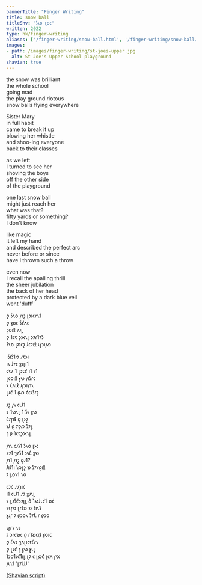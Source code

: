 ```yaml
---
bannerTitle: "Finger Writing" 
title: snow ball
titleShv: "𐑕𐑯𐑴 𐑚𐑹𐑤"
written: 2022
type: hk/finger-writing
aliases: ['/finger-writing/snow-ball.html', '/finger-writing/snow-ball/']
images:
- path: /images/finger-writing/st-joes-upper.jpg 
  alt: St Joe's Upper School playground
shavian: true
---
```


<div class="latin">

the snow was brilliant  
the whole school  
going mad  
the play ground riotous  
snow balls flying everywhere  


Sister Mary  
in full habit  
came to break it up  
blowing her whistle  
and shoo-ing everyone  
back to their classes  


as we left  
I turned to see her  
shoving the boys   
off the other side  
of the playground  

  
one last snow ball  
might just reach her  
what was that?  
fifty yards or something?  
I don't know  

  
like magic  
it left my hand  
and described the perfect arc  
never before or since  
have i thrown such a throw  

  
even now  
I recall the apalling thrill  
the sheer jubilation  
the back of her head  
protected by a dark blue veil  
went 'dufff'

</div>

<div class="shavian">

𐑞 𐑕𐑯𐑴 𐑢𐑪𐑟 𐑚𐑮𐑦𐑤𐑾𐑯𐑑  
𐑞 𐑣𐑴𐑤 𐑕𐑒𐑵𐑤  
𐑜𐑴𐑦𐑙 𐑥𐑨𐑛  
𐑞 𐑐𐑤𐑱 𐑜𐑮𐑬𐑯𐑛 𐑮𐑲𐑩𐑑𐑳𐑕  
𐑕𐑯𐑴 𐑚𐑹𐑤𐑟 𐑓𐑤𐑲𐑦𐑙 𐑧𐑝𐑮𐑦𐑢𐑺  

·𐑕𐑦𐑕𐑑𐑼 𐑥𐑱𐑮𐑦  
𐑦𐑯 𐑓𐑳𐑤 𐑣𐑨𐑚𐑦𐑑  
𐑒𐑱𐑥 𐑑 𐑚𐑮𐑱𐑒 𐑦𐑑 𐑳𐑐  
𐑚𐑤𐑴𐑦𐑙 𐑣𐑻 𐑢𐑦𐑕𐑩𐑤  
𐑯 𐑖𐑵𐑦𐑙 𐑨𐑝𐑮𐑦𐑢𐑪𐑯  
𐑚𐑨𐑒 𐑑 𐑞𐑺 𐑒𐑤𐑨𐑕𐑩𐑟

𐑨𐑟 𐑢𐑰 𐑤𐑧𐑓𐑑  
𐑲 𐑑𐑻𐑯𐑛 𐑑 𐑕𐑰 𐑣𐑻  
𐑖𐑳𐑝𐑦𐑙 𐑞 𐑚𐑶𐑟  
𐑪𐑓 𐑞 𐑳𐑞𐑼 𐑕𐑲𐑛  
𐑝 𐑞 𐑐𐑤𐑱𐑜𐑮𐑬𐑯𐑛

𐑢𐑪𐑯 𐑤𐑨𐑕𐑑 𐑕𐑯𐑴 𐑚𐑶𐑤  
𐑥𐑲𐑑 𐑡𐑳𐑕𐑑 𐑮𐑰𐑗 𐑣𐑻  
𐑢𐑪𐑑 𐑢𐑪𐑟 𐑞𐑨𐑑?  
𐑓𐑦𐑓𐑑𐑦 𐑘𐑸𐑛𐑟 𐑹 𐑕𐑳𐑥𐑞𐑦𐑙  
𐑲 𐑛𐑴𐑯𐑑 𐑯𐑴

𐑤𐑲𐑒 𐑥𐑨𐑡𐑦𐑒  
𐑦𐑑 𐑤𐑧𐑓𐑑 𐑥𐑲 𐑣𐑨𐑯𐑛  
𐑯 𐑛𐑨𐑕𐑒𐑮𐑲𐑚𐑛 𐑔 𐑐𐑻𐑓𐑧𐑒𐑑 𐑸𐑒  
𐑯𐑧𐑝𐑼 𐑚𐑩𐑓𐑹 𐑹 𐑕𐑦𐑯𐑕  
𐑣𐑨𐑝 𐑲 𐑞𐑮𐑴𐑯 𐑕𐑳𐑗 𐑩 𐑞𐑮𐑴

𐑧𐑝𐑩𐑯 𐑯𐑬  
𐑲 𐑮𐑩𐑒𐑹𐑤 𐑞 𐑩𐑐𐑹𐑤𐑦𐑙 𐑞𐑮𐑦𐑤  
𐑞 𐑖𐑰𐑮 𐑡𐑵𐑚𐑦𐑤𐑱𐑖𐑩𐑯  
𐑞 𐑚𐑨𐑒 𐑝 𐑣𐑻 𐑣𐑧𐑛  
𐑐𐑮𐑴𐑑𐑧𐑒𐑑𐑦𐑛 𐑚𐑲 𐑤 𐑛𐑸𐑒 𐑚𐑤𐑵 𐑝𐑱𐑤  
𐑢𐑧𐑯𐑑 '𐑛𐑳𐑓𐑓𐑓'

[(Shavian script)](/shavian/intro)

</div>
